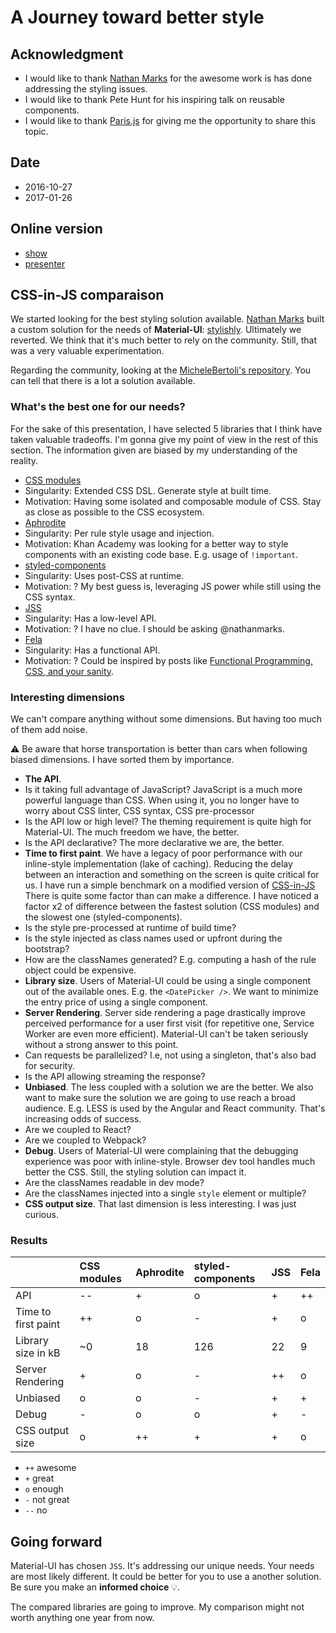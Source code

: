 # A Journey toward better style

## Acknowledgment

- I would like to thank [Nathan Marks](https://github.com/nathanmarks) for the awesome work is has done addressing the styling issues.
- I would like to thank Pete Hunt for his inspiring talk on reusable components.
- I would like to thank [Paris.js](http://parisjs.org/) for giving me the opportunity to share this topic.

## Date

- 2016-10-27
- 2017-01-26

## Online version

- [show](https://oliviertassinari.github.io/a-journey-toward-better-style/)
- [presenter](https://oliviertassinari.github.io/a-journey-toward-better-style/#/?presenter)

## CSS-in-JS comparaison

We started looking for the best styling solution available.
[Nathan Marks](https://github.com/nathanmarks) built a custom solution
for the needs of **Material-UI**: [stylishly](https://github.com/nathanmarks/stylishly).
Ultimately we reverted. We think that it's much better to rely on the community.
Still, that was a very valuable experimentation.

Regarding the community, looking at the [MicheleBertoli's repository](https://github.com/MicheleBertoli/css-in-js). You can tell that there is a lot a solution available.

### What's the best one for our needs?

For the sake of this presentation, I have selected 5 libraries that I think have
taken valuable tradeoffs.
I'm gonna give my point of view in the rest of this section.
The information given are biased by my understanding of the reality.

- [CSS modules](https://github.com/css-modules/css-modules)
 - Singularity: Extended CSS DSL. Generate style at built time.
 - Motivation: Having some isolated and composable module of CSS.
Stay as close as possible to the CSS ecosystem.
- [Aphrodite](https://github.com/Khan/aphrodite)
 - Singularity: Per rule style usage and injection.
 - Motivation: Khan Academy was looking for a better way to style components with an existing code base. E.g. usage of `!important`.
- [styled-components](https://github.com/styled-components/styled-components)
 - Singularity: Uses post-CSS at runtime.
 - Motivation: ? My best guess is, leveraging JS power while still using the CSS syntax.
- [JSS](https://github.com/cssinjs/jss)
 - Singularity: Has a low-level API.
 - Motivation: ? I have no clue. I should be asking @nathanmarks.
- [Fela](https://github.com/rofrischmann/fela)
 - Singularity: Has a functional API.
 - Motivation: ? Could be inspired by posts like [Functional Programming, CSS, and your sanity](http://www.jon.gold/2015/07/functional-css/).

### Interesting dimensions

We can't compare anything without some dimensions.
But having too much of them add noise.

:warning: Be aware that horse transportation is better than cars when following biased
dimensions.
I have sorted them by importance.

- **The API**.
 - Is it taking full advantage of JavaScript?
 JavaScript is a much more powerful language than CSS.
 When using it, you no longer have to worry about CSS linter, CSS syntax, CSS pre-processor
 - Is the API low or high level?
 The theming requirement is quite high for Material-UI. The much freedom we have, the better.
 - Is the API declarative?
 The more declarative we are, the better.
- **Time to first paint**.
We have a legacy of poor performance with our inline-style implementation (lake of caching).
Reducing the delay between an interaction and something on the screen is quite critical for us.
I have run a simple benchmark on a modified version of [CSS-in-JS](https://github.com/MicheleBertoli/css-in-js)
There is quite some factor than can make a difference. I have noticed a factor x2 of difference between the fastest solution (CSS modules) and the slowest one (styled-components).
 - Is the style pre-processed at runtime of build time?
 - Is the style injected as class names used or upfront during the bootstrap?
 - How are the classNames generated? E.g. computing a hash of the rule object could be expensive.
- **Library size**.
Users of Material-UI could be using a single component out of the available ones.
E.g. the `<DatePicker />`.
We want to minimize the entry price of using a single component.
- **Server Rendering**.
Server side rendering a page drastically improve perceived performance for a user first visit (for repetitive one, Service Worker are even more efficient).
Material-UI can't be taken seriously without a strong answer to this point.
 - Can requests be parallelized?
 I.e, not using a singleton, that's also bad for security.
 - Is the API allowing streaming the response?
- **Unbiased**.
The less coupled with a solution we are the better.
We also want to make sure the solution we are going to use reach a broad audience.
E.g. LESS is used by the Angular and React community. That's increasing odds of success.
 - Are we coupled to React?
 - Are we coupled to Webpack?
- **Debug**.
Users of Material-UI were complaining that the debugging experience was poor with inline-style.
Browser dev tool handles much better the CSS.
Still, the styling solution can impact it.
 - Are the classNames readable in dev mode?
 - Are the classNames injected into a single `style` element or multiple?
- **CSS output size**.
That last dimension is less interesting.
I was just curious.

### Results

|    | CSS modules | Aphrodite | styled-components | JSS | Fela |
|:---|:------------|:----------|:------------------|:----|:-----|
| API | -- | + | o | + | ++ |
| Time to first paint | ++ | o | - | + | o |
| Library size in kB | ~0 | 18 | 126 | 22 | 9 |
| Server Rendering | + | o | - | ++ | o |
| Unbiased | o | o | - | + | + |
| Debug| - | o | o | + | - |
| CSS output size | o | ++ | + | + | o |

- `++` awesome
- `+` great
- `o` enough
- `-` not great
- `--` no

## Going forward

Material-UI has chosen `JSS`. It's addressing our unique needs.
Your needs are most likely different. It could be better for you to use a another solution.
Be sure you make an **informed choice** :bulb:.

The compared libraries are going to improve.
My comparison might not worth anything one year from now.

